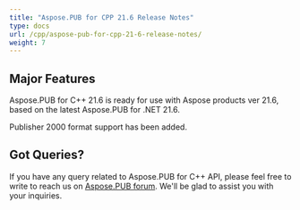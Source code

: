 ```yaml
---
title: "Aspose.PUB for CPP 21.6 Release Notes"
type: docs
url: /cpp/aspose-pub-for-cpp-21-6-release-notes/
weight: 7
---
```


## Major Features

Aspose.PUB for C++ 21.6 is ready for use with Aspose products ver 21.6, based on the latest Aspose.PUB for .NET 21.6.

Publisher 2000 format support has been added.

## Got Queries?
If you have any query related to Aspose.PUB for C++ API, please feel free to write to reach us on [Aspose.PUB forum](https://forum.aspose.com/c/pub/). We'll be glad to assist you with your inquiries.

